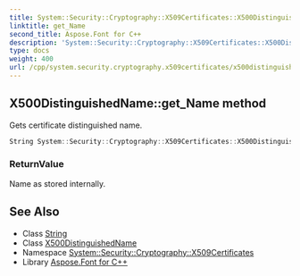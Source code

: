 ```yaml
---
title: System::Security::Cryptography::X509Certificates::X500DistinguishedName::get_Name method
linktitle: get_Name
second_title: Aspose.Font for C++
description: 'System::Security::Cryptography::X509Certificates::X500DistinguishedName::get_Name method. Gets certificate distinguished name in C++.'
type: docs
weight: 400
url: /cpp/system.security.cryptography.x509certificates/x500distinguishedname/get_name/
---
```

## X500DistinguishedName::get_Name method


Gets certificate distinguished name.

```cpp
String System::Security::Cryptography::X509Certificates::X500DistinguishedName::get_Name() const
```


### ReturnValue

Name as stored internally.

## See Also

* Class [String](../../../system/string/)
* Class [X500DistinguishedName](../)
* Namespace [System::Security::Cryptography::X509Certificates](../../)
* Library [Aspose.Font for C++](../../../)
